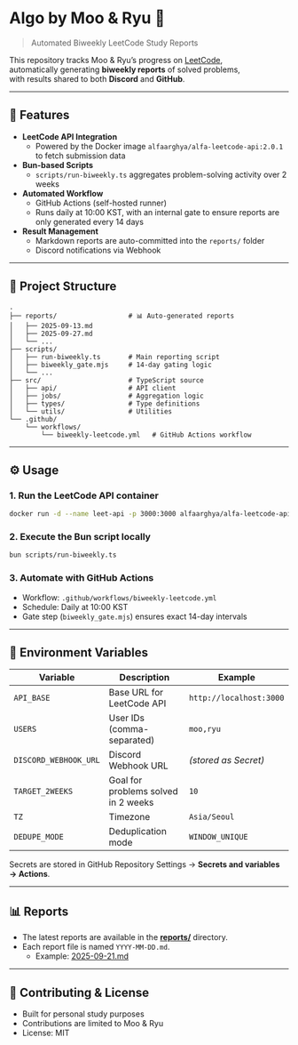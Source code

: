 # Algo by Moo & Ryu 🧩

> Automated Biweekly LeetCode Study Reports

This repository tracks Moo & Ryu’s progress on [LeetCode](https://leetcode.com),  
automatically generating **biweekly reports** of solved problems,  
with results shared to both **Discord** and **GitHub**.

---

## 📌 Features

- **LeetCode API Integration**
  - Powered by the Docker image `alfaarghya/alfa-leetcode-api:2.0.1` to fetch submission data
- **Bun-based Scripts**
  - `scripts/run-biweekly.ts` aggregates problem-solving activity over 2 weeks
- **Automated Workflow**
  - GitHub Actions (self-hosted runner)
  - Runs daily at 10:00 KST, with an internal gate to ensure reports are only generated every 14 days
- **Result Management**
  - Markdown reports are auto-committed into the `reports/` folder
  - Discord notifications via Webhook

---

## 📂 Project Structure

```
.
├── reports/                  # 📊 Auto-generated reports
│   ├── 2025-09-13.md
│   ├── 2025-09-27.md
│   └── ...
├── scripts/
│   ├── run-biweekly.ts       # Main reporting script
│   ├── biweekly_gate.mjs     # 14-day gating logic
│   └── ...
├── src/                      # TypeScript source
│   ├── api/                  # API client
│   ├── jobs/                 # Aggregation logic
│   ├── types/                # Type definitions
│   └── utils/                # Utilities
└── .github/
    └── workflows/
        └── biweekly-leetcode.yml   # GitHub Actions workflow
```

---

## ⚙️ Usage

### 1. Run the LeetCode API container

```bash
docker run -d --name leet-api -p 3000:3000 alfaarghya/alfa-leetcode-api:2.0.1
```

### 2. Execute the Bun script locally

```bash
bun scripts/run-biweekly.ts
```

### 3. Automate with GitHub Actions

- Workflow: `.github/workflows/biweekly-leetcode.yml`
- Schedule: Daily at 10:00 KST
- Gate step (`biweekly_gate.mjs`) ensures exact 14-day intervals

---

## 🔑 Environment Variables

| Variable              | Description                         | Example                 |
| --------------------- | ----------------------------------- | ----------------------- |
| `API_BASE`            | Base URL for LeetCode API           | `http://localhost:3000` |
| `USERS`               | User IDs (comma-separated)          | `moo,ryu`               |
| `DISCORD_WEBHOOK_URL` | Discord Webhook URL                 | _(stored as Secret)_    |
| `TARGET_2WEEKS`       | Goal for problems solved in 2 weeks | `10`                    |
| `TZ`                  | Timezone                            | `Asia/Seoul`            |
| `DEDUPE_MODE`         | Deduplication mode                  | `WINDOW_UNIQUE`         |

Secrets are stored in GitHub Repository Settings → **Secrets and variables → Actions**.

---

## 📊 Reports

- The latest reports are available in the [**reports/**](./reports) directory.
- Each report file is named `YYYY-MM-DD.md`.
  - Example: [2025-09-21.md](./reports/2025-09-21.md)

---

## 🤝 Contributing & License

- Built for personal study purposes
- Contributions are limited to Moo & Ryu
- License: MIT
